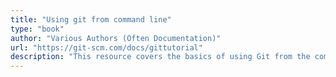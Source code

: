```yaml
---
title: "Using git from command line"
type: "book"
author: "Various Authors (Often Documentation)"
url: "https://git-scm.com/docs/gittutorial"
description: "This resource covers the basics of using Git from the command line, including essential commands for version control, branching, and collaboration."
---
```

